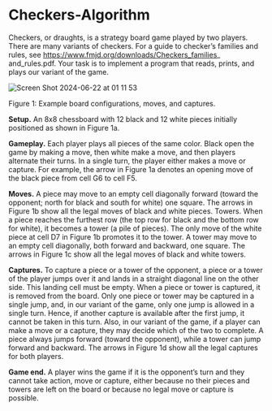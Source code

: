 # **Checkers-Algorithm**

Checkers, or draughts, is a strategy board game played by two players. There are many variants of checkers. For a guide to checker’s families and rules, see https://www.fmjd.org/downloads/Checkers_families_ and_rules.pdf. Your task is to implement a program that reads, prints, and plays our variant of the game.

![Screen Shot 2024-06-22 at 01 11 53](https://github.com/clarissaso/Checkers-Algorithm/assets/80309625/02197e57-55e9-453a-af0a-fbe80c4547a5)

Figure 1: Example board configurations, moves, and captures.

**Setup.** An 8x8 chessboard with 12 black and 12 white pieces initially positioned as shown in Figure 1a.

**Gameplay.** Each player plays all pieces of the same color. Black open the game by making a move, then white make a move, and then players alternate their turns. In a single turn, the player either makes a move or capture. For example, the arrow in Figure 1a denotes an opening move of the black piece from cell G6 to cell F5.

**Moves.** A piece may move to an empty cell diagonally forward (toward the opponent; north for black and south for white) one square. The arrows in Figure 1b show all the legal moves of black and white pieces.
Towers. When a piece reaches the furthest row (the top row for black and the bottom row for white), it becomes a tower (a pile of pieces). The only move of the white piece at cell D7 in Figure 1b promotes it to the tower. A tower may move to an empty cell diagonally, both forward and backward, one square. The arrows in Figure 1c show all the legal moves of black and white towers.

**Captures.** To capture a piece or a tower of the opponent, a piece or a tower of the player jumps over it and lands in a straight diagonal line on the other side. This landing cell must be empty. When a piece or tower is captured, it is removed from the board. Only one piece or tower may be captured in a single jump, and, in our variant of the game, only one jump is allowed in a single turn. Hence, if another capture is available after the first jump, it cannot be taken in this turn. Also, in our variant of the game, if a player can make a move or a capture, they may decide which of the two to complete. A piece always jumps forward (toward the opponent), while a tower can jump forward and backward. The arrows in Figure 1d show all the legal captures for both players.

**Game end.** A player wins the game if it is the opponent’s turn and they cannot take action, move or capture, either because no their pieces and towers are left on the board or because no legal move or capture is possible.
